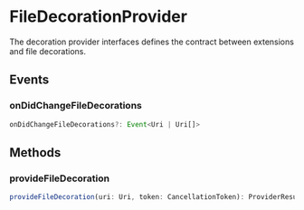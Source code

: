 # FileDecorationProvider

The decoration provider interfaces defines the contract between extensions and file decorations.

## Events

### onDidChangeFileDecorations

```typescript
onDidChangeFileDecorations?: Event<Uri | Uri[]>
```

## Methods

### provideFileDecoration

```typescript
provideFileDecoration(uri: Uri, token: CancellationToken): ProviderResult<FileDecoration>
```

[Event]: EventT.md
[ProviderResult]: ProviderResultT.md
[FileDecoration]: FileDecoration.md
[Uri]: Uri.md
[CancellationToken]: CancellationToken.md
